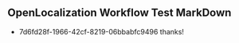 ## OpenLocalization Workflow Test MarkDown
* 7d6fd28f-1966-42cf-8219-06bbabfc9496 thanks!

<!--HONumber=Jul16_HO2-->


